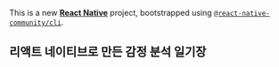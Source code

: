 This is a new [**React Native**](https://reactnative.dev) project, bootstrapped using [`@react-native-community/cli`](https://github.com/react-native-community/cli).

## 리액트 네이티브로 만든 감정 분석 일기장

